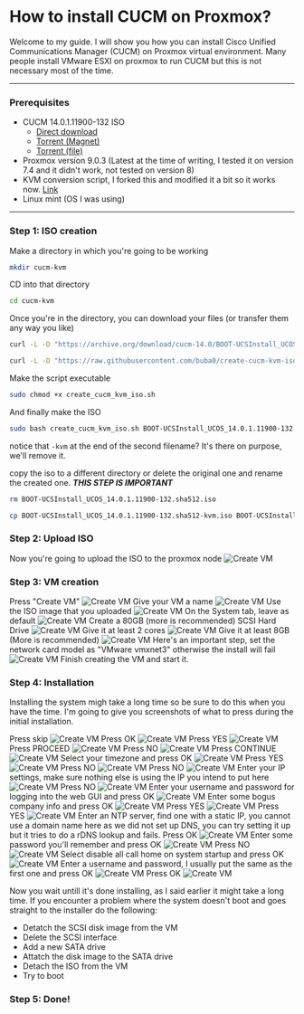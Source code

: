 # How to install CUCM on Proxmox?
Welcome to my guide. I will show you how you can install Cisco Unified Communications Manager (CUCM) on Proxmox virtual environment. Many people install VMware ESXI on proxmox to run CUCM but this is not necessary most of the time.

---

### Prerequisites
- CUCM 14.0.1.11900-132 ISO
    - [Direct download](https://archive.org/download/cucm-14.0/BOOT-UCSInstall_UCOS_14.0.1.11900-132.sha512.iso)
    - [Torrent (Magnet)](magnet:?xt=urn:btih:U7RPACNLKZ52RG7BGN52RUVAX2R4ZPZK&dn=cucm-14.0&tr=http%3A%2F%2Fbt1.archive.org%3A6969%2Fannounce)
    - [Torrent (file)](https://archive.org/download/cucm-14.0/cucm-14.0_archive.torrent)
- Proxmox version 9.0.3 (Latest at the time of writing, I tested it on version 7.4 and it didn't work, not tested on version 8)
- KVM conversion script, I forked this and modified it a bit so it works now. [Link](https://github.com/buba0/create-cucm-kvm-iso)
- Linux mint (OS I was using)

---
### Step 1: ISO creation
Make a directory in which you're going to be working
```sh
mkdir cucm-kvm
```
CD into that directory
```sh
cd cucm-kvm
```
Once you're in the directory, you can download your files (or transfer them any way you like)
```sh
curl -L -O "https://archive.org/download/cucm-14.0/BOOT-UCSInstall_UCOS_14.0.1.11900-132.sha512.iso"
```
```sh
curl -L -O "https://raw.githubusercontent.com/buba0/create-cucm-kvm-iso/refs/heads/master/create_cucm_kvm_iso.sh"
```
Make the script executable
```sh
sudo chmod +x create_cucm_kvm_iso.sh
```
And finally make the ISO
```sh
sudo bash create_cucm_kvm_iso.sh BOOT-UCSInstall_UCOS_14.0.1.11900-132.sha512.iso BOOT-UCSInstall_UCOS_14.0.1.11900-132.sha512-kvm.iso
```
notice that `-kvm` at the end of the second filename? It's there on purpose, we'll remove it.

copy the iso to a different directory or delete the original one and rename the created one. ***THIS STEP IS IMPORTANT***
```sh
rm BOOT-UCSInstall_UCOS_14.0.1.11900-132.sha512.iso
```
```sh
cp BOOT-UCSInstall_UCOS_14.0.1.11900-132.sha512-kvm.iso BOOT-UCSInstall_UCOS_14.0.1.11900-132.sha512.iso
```

### Step 2: Upload ISO
Now you're going to upload the ISO to the proxmox node
![Create VM](images/upload.png)


### Step 3: VM creation
Press "Create VM"
![Create VM](images/create_vm_button.png)
Give your VM a name
![Create VM](images/vm1.png)
Use the ISO image that you uploaded
![Create VM](images/vm2.png)
On the System tab, leave as default
![Create VM](images/vm3.png)
Create a 80GB (more is recommended) SCSI Hard Drive
![Create VM](images/vm4.png)
Give it at least 2 cores
![Create VM](images/vm5.png)
Give it at least 8GB (More is recommended)
![Create VM](images/vm6.png)
Here's an important step, set the network card model as "VMware vmxnet3" otherwise the install will fail
![Create VM](images/vm7.png)
Finish creating the VM and start it.

### Step 4: Installation
Installing the system migh take a long time so be sure to do this when you have the time.
I'm going to give you screenshots of what to press during the initial installation.


Press skip
![Create VM](images/install1.png)
Press OK
![Create VM](images/install2.png)
Press YES
![Create VM](images/install3.png)
Press PROCEED
![Create VM](images/install4.png)
Press NO
![Create VM](images/install5.png)
Press CONTINUE
![Create VM](images/install6.png)
Select your timezone and press OK
![Create VM](images/install7.png)
Press YES
![Create VM](images/install8.png)
Press NO
![Create VM](images/install9.png)
Press NO
![Create VM](images/install10.png)
Enter your IP settings, make sure nothing else is using the IP you intend to put here
![Create VM](images/install11.png)
Press NO
![Create VM](images/install12.png)
Enter your username and password for logging into the web GUI and press OK
![Create VM](images/install13.png)
Enter some bogus company info and press OK
![Create VM](images/install14.png)
Press YES
![Create VM](images/install15.png)
Press YES
![Create VM](images/install16.png)
Enter an NTP server, find one with a static IP, you cannot use a domain name here as we did not set up DNS, you can try setting it up but it tries to do a rDNS lookup and fails. Press OK
![Create VM](images/install17.png)
Enter some password you'll remember and press OK
![Create VM](images/install18.png)
Press NO
![Create VM](images/install19.png)
Select disable all call home on system startup and press OK
![Create VM](images/install20.png)
Enter a username and password, I usually put the same as the first one and press OK
![Create VM](images/install21.png)
Press OK
![Create VM](images/install22.png)

Now you wait untill it's done installing, as I said earlier it might take a long time. If you encounter a problem where the system doesn't boot and goes straight to the installer do the following:
- Detatch the SCSI disk image from the VM
- Delete the SCSI interface
- Add a new SATA drive
- Attatch the disk image to the SATA drive
- Detach the ISO from the VM
- Try to boot

### Step 5: Done!
